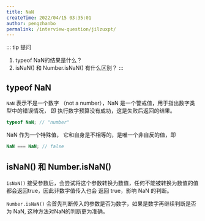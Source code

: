 ```yaml
---
title: NaN
createTime: 2022/04/15 03:35:01
author: pengzhanbo
permalink: /interview-question/jilzuxpt/
---
```


::: tip 提问
1. typeof NaN的结果是什么？
2. isNaN() 和 Number.isNaN() 有什么区别？
:::

##  typeof NaN
`NaN` 表示不是一个数字 （not a number），NaN 是一个警戒值，用于指出数字类型中的错误情况，
即 执行数字预算没有成功，这是失败后返回的结果。

``` js
typeof NaN; // "number"
```

NaN 作为一个特殊值， 它和自身是不相等的，是唯一个非自反的值，即
``` js
NaN === NaN; // false
```

## isNaN() 和 Number.isNaN()

`isNaN()` 接受参数后，会尝试将这个参数转换为数值，任何不能被转换为数值的值都会返回true，因此非数字值传入也会
返回 true，影响 NaN 的判断。

`Number.isNaN()` 会首先判断传入的参数是否为数字，如果是数字再继续判断是否为 NaN, 这种方法对NaN的判断更为准确。
